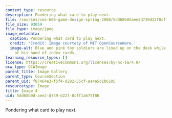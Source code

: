 ```yaml
---
content_type: resource
description: Pondering what card to play next.
file: /courses/cms-608-game-design-spring-2008/5dd68b0daee2d739d22f0cff1a675f86_04.jpg
file_size: 93059
file_type: image/jpeg
image_metadata:
  caption: Pondering what card to play next.
  credit: 'Credit: Image courtesy of MIT OpenCourseWare.'
  image-alt: Blue and pink toy soldiers are lined up on the desk while a student looks
    at his hand of index cards.
learning_resource_types: []
license: https://creativecommons.org/licenses/by-nc-sa/4.0/
ocw_type: OCWImage
parent_title: Image Gallery
parent_type: CourseSection
parent_uid: f87464e3-f5f4-d282-55cf-aa4a5c1b6105
resourcetype: Image
title: Image 4
uid: 5dd68b0d-aee2-d739-d22f-0cff1a675f86
---
```

Pondering what card to play next.